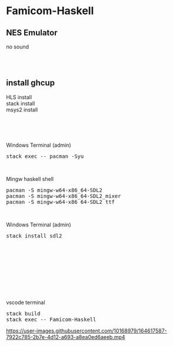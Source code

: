 # Famicom-Haskell

## NES Emulator

no sound

<br><br>

## install ghcup

HLS install  
stack install  
msys2 install  



<br><br><br>


Windows Terminal (admin)
<pre>
stack exec -- pacman -Syu
</pre>

<br>

Mingw haskell shell
<pre>
pacman -S mingw-w64-x86_64-SDL2
pacman -S mingw-w64-x86_64-SDL2_mixer
pacman -S mingw-w64-x86_64-SDL2_ttf
</pre>

<br>

Windows Terminal (admin)
<pre>
stack install sdl2
</pre>


<br><br><br><br><br><br><br><br>


vscode terminal

<pre>
stack build  
stack exec -- Famicom-Haskell
</pre>






https://user-images.githubusercontent.com/10168979/164617587-7922c785-2b7e-4d12-a693-a8ea0ed6aeeb.mp4



<br><br><br><br><br><br><br><br><br><br><br>
